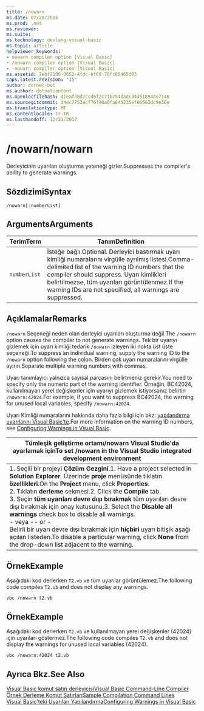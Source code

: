 ```yaml
---
title: /nowarn
ms.date: 07/20/2015
ms.prod: .net
ms.reviewer: 
ms.suite: 
ms.technology: devlang-visual-basic
ms.topic: article
helpviewer_keywords:
- nowarn compiler option [Visual Basic]
- /nowarn compiler option [Visual Basic]
- -nowarn compiler option [Visual Basic]
ms.assetid: 7ebf2106-0652-4fdc-bf60-70fc86465d83
caps.latest.revision: "15"
author: dotnet-bot
ms.author: dotnetcontent
ms.openlocfilehash: d1eafe8d7ccd6f2c71b754dadc343518948e7146
ms.sourcegitcommit: 34ec7753acf76f90a0fa845235ef06663dc9e36e
ms.translationtype: MT
ms.contentlocale: tr-TR
ms.lasthandoff: 12/21/2017
---
```

# <a name="nowarn"></a><span data-ttu-id="c6604-102">/nowarn</span><span class="sxs-lookup"><span data-stu-id="c6604-102">/nowarn</span></span>
<span data-ttu-id="c6604-103">Derleyicinin uyarıları oluşturma yeteneği gizler.</span><span class="sxs-lookup"><span data-stu-id="c6604-103">Suppresses the compiler's ability to generate warnings.</span></span>  
  
## <a name="syntax"></a><span data-ttu-id="c6604-104">Sözdizimi</span><span class="sxs-lookup"><span data-stu-id="c6604-104">Syntax</span></span>  
  
```  
/nowarn[:numberList]  
```  
  
## <a name="arguments"></a><span data-ttu-id="c6604-105">Arguments</span><span class="sxs-lookup"><span data-stu-id="c6604-105">Arguments</span></span>  
  
|<span data-ttu-id="c6604-106">Terim</span><span class="sxs-lookup"><span data-stu-id="c6604-106">Term</span></span>|<span data-ttu-id="c6604-107">Tanım</span><span class="sxs-lookup"><span data-stu-id="c6604-107">Definition</span></span>|  
|---|---|  
|`numberList`|<span data-ttu-id="c6604-108">İsteğe bağlı.</span><span class="sxs-lookup"><span data-stu-id="c6604-108">Optional.</span></span> <span data-ttu-id="c6604-109">Derleyici bastırmak uyarı kimliği numaralarını virgülle ayrılmış listesi.</span><span class="sxs-lookup"><span data-stu-id="c6604-109">Comma-delimited list of the warning ID numbers that the compiler should suppress.</span></span> <span data-ttu-id="c6604-110">Uyarı kimlikleri belirtilmezse, tüm uyarıları görüntülenmez.</span><span class="sxs-lookup"><span data-stu-id="c6604-110">If the warning IDs are not specified, all warnings are suppressed.</span></span>|  
  
## <a name="remarks"></a><span data-ttu-id="c6604-111">Açıklamalar</span><span class="sxs-lookup"><span data-stu-id="c6604-111">Remarks</span></span>  
 <span data-ttu-id="c6604-112">`/nowarn` Seçeneği neden olan derleyici uyarıları oluşturma değil.</span><span class="sxs-lookup"><span data-stu-id="c6604-112">The `/nowarn` option causes the compiler to not generate warnings.</span></span> <span data-ttu-id="c6604-113">Tek bir uyarıyı gizlemek için uyarı kimliği tedarik `/nowarn` izleyen iki nokta üst üste seçeneği.</span><span class="sxs-lookup"><span data-stu-id="c6604-113">To suppress an individual warning, supply the warning ID to the `/nowarn` option following the colon.</span></span> <span data-ttu-id="c6604-114">Birden çok uyarı numaralarını virgülle ayırın.</span><span class="sxs-lookup"><span data-stu-id="c6604-114">Separate multiple warning numbers with commas.</span></span>  
  
 <span data-ttu-id="c6604-115">Uyarı tanımlayıcı yalnızca sayısal parçasını belirtmeniz gerekir.</span><span class="sxs-lookup"><span data-stu-id="c6604-115">You need to specify only the numeric part of the warning identifier.</span></span> <span data-ttu-id="c6604-116">Örneğin, BC42024, kullanılmayan yerel değişkenler için uyarıyı gizlemek istiyorsanız belirtin `/nowarn:42024`.</span><span class="sxs-lookup"><span data-stu-id="c6604-116">For example, if you want to suppress BC42024, the warning for unused local variables, specify `/nowarn:42024`.</span></span>  
  
 <span data-ttu-id="c6604-117">Uyarı Kimliği numaralarını hakkında daha fazla bilgi için bkz: [yapılandırma uyarılarını Visual Basic'te](/visualstudio/ide/configuring-warnings-in-visual-basic).</span><span class="sxs-lookup"><span data-stu-id="c6604-117">For more information on the warning ID numbers, see [Configuring Warnings in Visual Basic](/visualstudio/ide/configuring-warnings-in-visual-basic).</span></span>  
  
|<span data-ttu-id="c6604-118">Tümleşik geliştirme ortamı/nowarn Visual Studio'da ayarlamak için</span><span class="sxs-lookup"><span data-stu-id="c6604-118">To set /nowarn in the Visual Studio integrated development environment</span></span>|  
|---|  
|<span data-ttu-id="c6604-119">1.  Seçili bir projeyi **Çözüm Gezgini**.</span><span class="sxs-lookup"><span data-stu-id="c6604-119">1.  Have a project selected in **Solution Explorer**.</span></span> <span data-ttu-id="c6604-120">Üzerinde **proje** menüsünde tıklatın **özellikleri**.</span><span class="sxs-lookup"><span data-stu-id="c6604-120">On the **Project** menu, click **Properties**.</span></span> <br /><span data-ttu-id="c6604-121">2.  Tıklatın **derleme** sekmesi.</span><span class="sxs-lookup"><span data-stu-id="c6604-121">2.  Click the **Compile** tab.</span></span><br /><span data-ttu-id="c6604-122">3.  Seçin **tüm uyarıları devre dışı bırakmak** tüm uyarıları devre dışı bırakmak için onay kutusunu.</span><span class="sxs-lookup"><span data-stu-id="c6604-122">3.  Select the **Disable all warnings** check box to disable all warnings.</span></span><br />     <span data-ttu-id="c6604-123">- veya -</span><span class="sxs-lookup"><span data-stu-id="c6604-123">- or -</span></span><br />     <span data-ttu-id="c6604-124">Belirli bir uyarı devre dışı bırakmak için **hiçbiri** uyarı bitişik aşağı açılan listeden.</span><span class="sxs-lookup"><span data-stu-id="c6604-124">To disable a particular warning, click **None** from the drop-down list adjacent to the warning.</span></span>|  
  
## <a name="example"></a><span data-ttu-id="c6604-125">Örnek</span><span class="sxs-lookup"><span data-stu-id="c6604-125">Example</span></span>  
 <span data-ttu-id="c6604-126">Aşağıdaki kod derlerken `T2.vb` ve tüm uyarılar görüntülemez.</span><span class="sxs-lookup"><span data-stu-id="c6604-126">The following code compiles `T2.vb` and does not display any warnings.</span></span>  
  
```  
vbc /nowarn t2.vb  
```  
  
## <a name="example"></a><span data-ttu-id="c6604-127">Örnek</span><span class="sxs-lookup"><span data-stu-id="c6604-127">Example</span></span>  
 <span data-ttu-id="c6604-128">Aşağıdaki kod derlerken `T2.vb` ve kullanılmayan yerel değişkenler (42024) için uyarıları göstermez.</span><span class="sxs-lookup"><span data-stu-id="c6604-128">The following code compiles `T2.vb` and does not display the warnings for unused local variables (42024).</span></span>  
  
```  
vbc /nowarn:42024 t2.vb  
```  
  
## <a name="see-also"></a><span data-ttu-id="c6604-129">Ayrıca Bkz.</span><span class="sxs-lookup"><span data-stu-id="c6604-129">See Also</span></span>  
 [<span data-ttu-id="c6604-130">Visual Basic komut satırı derleyicisi</span><span class="sxs-lookup"><span data-stu-id="c6604-130">Visual Basic Command-Line Compiler</span></span>](../../../visual-basic/reference/command-line-compiler/index.md)  
 [<span data-ttu-id="c6604-131">Örnek Derleme Komut Satırları</span><span class="sxs-lookup"><span data-stu-id="c6604-131">Sample Compilation Command Lines</span></span>](../../../visual-basic/reference/command-line-compiler/sample-compilation-command-lines.md)  
 [<span data-ttu-id="c6604-132">Visual Basic'teki Uyarıları Yapılandırma</span><span class="sxs-lookup"><span data-stu-id="c6604-132">Configuring Warnings in Visual Basic</span></span>](/visualstudio/ide/configuring-warnings-in-visual-basic)
